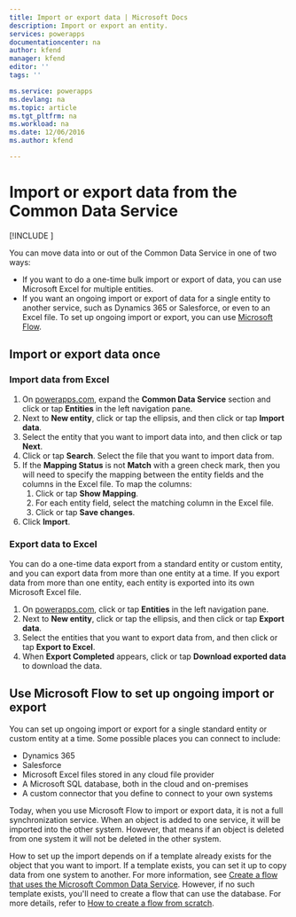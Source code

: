```yaml
---
title: Import or export data | Microsoft Docs
description: Import or export an entity.
services: powerapps
documentationcenter: na
author: kfend
manager: kfend
editor: ''
tags: ''

ms.service: powerapps
ms.devlang: na
ms.topic: article
ms.tgt_pltfrm: na
ms.workload: na
ms.date: 12/06/2016
ms.author: kfend

---
```

# Import or export data from the Common Data Service

[!INCLUDE [](../../includes/new-version.md)]

You can move data into or out of the Common Data Service in one of two ways:

* If you want to do a one-time bulk import or export of data, you can use Microsoft Excel for multiple entities.
* If you want an ongoing import or export of data for a single entity to another service, such as Dynamics 365 or Salesforce, or even to an Excel file. To set up ongoing import or export, you can use [Microsoft Flow](https://flow.microsoft.com).

## Import or export data once
### Import data from Excel
1. On [powerapps.com](https://web.powerapps.com), expand the **Common Data Service** section and click or tap **Entities** in the left navigation pane.
2. Next to **New entity**, click or tap the ellipsis, and then click or tap **Import data**.
3. Select the entity that you want to import data into, and then click or tap **Next**.
4. Click or tap **Search**. Select the file that you want to import data from.
5. If the **Mapping Status** is not **Match** with a green check mark, then you will need to specify the mapping between the entity fields and the columns in the Excel file. To map the columns:
   1. Click or tap **Show Mapping**.
   2. For each entity field, select the matching column in the Excel file.
   3. Click or tap **Save changes**.
6. Click **Import**.

### Export data to Excel
You can do a one-time data export from a standard entity or custom entity, and you can export data from more than one entity at a time. If you export data from more than one entity, each entity is exported into its own Microsoft Excel file.

1. On [powerapps.com](https://web.powerapps.com), click or tap **Entities** in the left navigation pane.
2. Next to **New entity**, click or tap the ellipsis, and then click or tap **Export data**.
3. Select the entities that you want to export data from, and then click or tap **Export to Excel**.
4. When **Export Completed** appears, click or tap **Download exported data** to download the data.

## Use Microsoft Flow to set up ongoing import or export
You can set up ongoing import or export for a single standard entity or custom entity at a time. Some possible places you can connect to include:

* Dynamics 365
* Salesforce
* Microsoft Excel files stored in any cloud file provider
* A Microsoft SQL database, both in the cloud and on-premises
* A custom connector that you define to connect to your own systems

Today, when you use Microsoft Flow to import or export data, it is not a full synchronization service. When an object is added to one service, it will be imported into the other system. However, that means if an object is deleted from one system it will not be deleted in the other system.

How to set up the import depends on if a template already exists for the object that you want to import. If a template exists, you can set it up to copy data from one system to another. For more information, see [Create a flow that uses the Microsoft Common Data Service](https://flow.microsoft.com/documentation/common-data-model-intro/). However, if no such template exists, you'll need to create a flow that can use the database. For more details, refer to [How to create a flow from scratch](https://flow.microsoft.com/documentation/get-started-logic-flow/).

